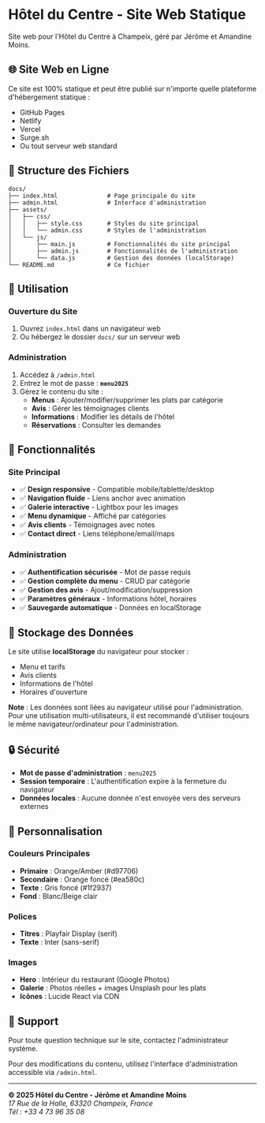 # Hôtel du Centre - Site Web Statique

Site web pour l'Hôtel du Centre à Champeix, géré par Jérôme et Amandine Moins.

## 🌐 Site Web en Ligne

Ce site est 100% statique et peut être publié sur n'importe quelle plateforme d'hébergement statique :
- GitHub Pages
- Netlify  
- Vercel
- Surge.sh
- Ou tout serveur web standard

## 📁 Structure des Fichiers

```
docs/
├── index.html              # Page principale du site
├── admin.html              # Interface d'administration
├── assets/
│   ├── css/
│   │   ├── style.css       # Styles du site principal
│   │   └── admin.css       # Styles de l'administration
│   └── js/
│       ├── main.js         # Fonctionnalités du site principal
│       ├── admin.js        # Fonctionnalités de l'administration
│       └── data.js         # Gestion des données (localStorage)
└── README.md               # Ce fichier
```

## 🚀 Utilisation

### Ouverture du Site
1. Ouvrez `index.html` dans un navigateur web
2. Ou hébergez le dossier `docs/` sur un serveur web

### Administration
1. Accédez à `/admin.html`
2. Entrez le mot de passe : **`menu2025`**
3. Gérez le contenu du site :
   - **Menus** : Ajouter/modifier/supprimer les plats par catégorie
   - **Avis** : Gérer les témoignages clients
   - **Informations** : Modifier les détails de l'hôtel
   - **Réservations** : Consulter les demandes

## 🔧 Fonctionnalités

### Site Principal
- ✅ **Design responsive** - Compatible mobile/tablette/desktop
- ✅ **Navigation fluide** - Liens anchor avec animation
- ✅ **Galerie interactive** - Lightbox pour les images
- ✅ **Menu dynamique** - Affiché par catégories
- ✅ **Avis clients** - Témoignages avec notes
- ✅ **Contact direct** - Liens téléphone/email/maps

### Administration
- ✅ **Authentification sécurisée** - Mot de passe requis
- ✅ **Gestion complète du menu** - CRUD par catégorie  
- ✅ **Gestion des avis** - Ajout/modification/suppression
- ✅ **Paramètres généraux** - Informations hôtel, horaires
- ✅ **Sauvegarde automatique** - Données en localStorage

## 💾 Stockage des Données

Le site utilise **localStorage** du navigateur pour stocker :
- Menu et tarifs
- Avis clients
- Informations de l'hôtel
- Horaires d'ouverture

**Note** : Les données sont liées au navigateur utilisé pour l'administration. Pour une utilisation multi-utilisateurs, il est recommandé d'utiliser toujours le même navigateur/ordinateur pour l'administration.

## 🔒 Sécurité

- **Mot de passe d'administration** : `menu2025`
- **Session temporaire** : L'authentification expire à la fermeture du navigateur
- **Données locales** : Aucune donnée n'est envoyée vers des serveurs externes

## 🎨 Personnalisation

### Couleurs Principales
- **Primaire** : Orange/Amber (#d97706)
- **Secondaire** : Orange foncé (#ea580c)
- **Texte** : Gris foncé (#1f2937)
- **Fond** : Blanc/Beige clair

### Polices
- **Titres** : Playfair Display (serif)
- **Texte** : Inter (sans-serif)

### Images
- **Hero** : Intérieur du restaurant (Google Photos)
- **Galerie** : Photos réelles + images Unsplash pour les plats
- **Icônes** : Lucide React via CDN

## 📧 Support

Pour toute question technique sur le site, contactez l'administrateur système.

Pour des modifications du contenu, utilisez l'interface d'administration accessible via `/admin.html`.

---

**© 2025 Hôtel du Centre - Jérôme et Amandine Moins**  
*17 Rue de la Halle, 63320 Champeix, France*  
*Tél : +33 4 73 96 35 08*